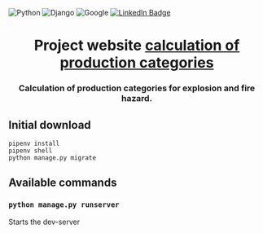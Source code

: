
![Python](https://img.shields.io/badge/python-3670A0?style=for-the-badge&logo=python&logoColor=ffdd54)
![Django](https://img.shields.io/badge/django-%23092E20.svg?style=for-the-badge&logo=django&logoColor=white)
![Google](https://img.shields.io/badge/Google-Connect-brightgreen?style=for-the-badge&labelColor=black&logo=google)
<a href="https://www.linkedin.com/in/denis-kupchinskiy-85b985216/">
  <img src="https://img.shields.io/badge/LinkedIn-blue?style=for-the-badge&logo=linkedin&logoColor=white" alt="LinkedIn Badge"/>
</a>


<h1 align="center">Project website <a href="https://firecalculation.ru/" target="_blank">calculation of production categories</a> 
<h3 align="center">Calculation of production categories for explosion and fire hazard.</h3>

## Initial download

```shell script
pipenv install
pipenv shell
python manage.py migrate
```

## Available commands

### `python manage.py runserver`
Starts the dev-server
